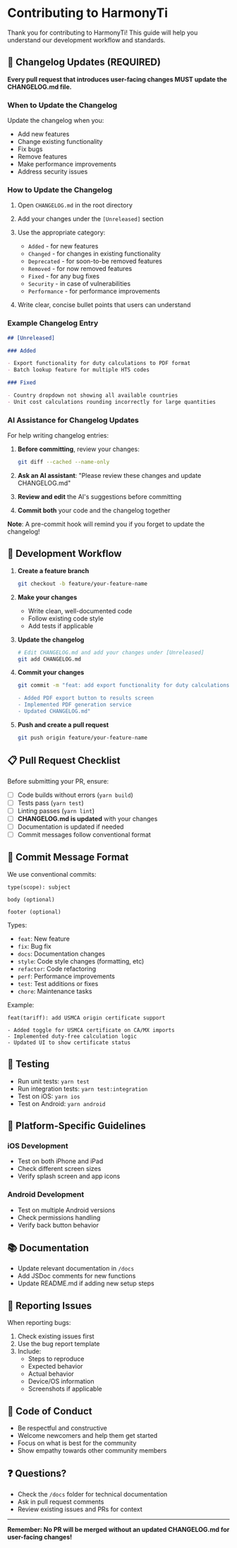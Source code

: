 # Contributing to HarmonyTi

Thank you for contributing to HarmonyTi! This guide will help you understand our development workflow and standards.

## 📝 Changelog Updates (REQUIRED)

**Every pull request that introduces user-facing changes MUST update the CHANGELOG.md file.**

### When to Update the Changelog

Update the changelog when you:

- Add new features
- Change existing functionality
- Fix bugs
- Remove features
- Make performance improvements
- Address security issues

### How to Update the Changelog

1. Open `CHANGELOG.md` in the root directory
2. Add your changes under the `[Unreleased]` section
3. Use the appropriate category:
   - `Added` - for new features
   - `Changed` - for changes in existing functionality
   - `Deprecated` - for soon-to-be removed features
   - `Removed` - for now removed features
   - `Fixed` - for any bug fixes
   - `Security` - in case of vulnerabilities
   - `Performance` - for performance improvements

4. Write clear, concise bullet points that users can understand

### Example Changelog Entry

```markdown
## [Unreleased]

### Added

- Export functionality for duty calculations to PDF format
- Batch lookup feature for multiple HTS codes

### Fixed

- Country dropdown not showing all available countries
- Unit cost calculations rounding incorrectly for large quantities
```

### AI Assistance for Changelog Updates

For help writing changelog entries:

1. **Before committing**, review your changes:

   ```bash
   git diff --cached --name-only
   ```

2. **Ask an AI assistant**: "Please review these changes and update CHANGELOG.md"

3. **Review and edit** the AI's suggestions before committing

4. **Commit both** your code and the changelog together

**Note**: A pre-commit hook will remind you if you forget to update the changelog!

## 🚀 Development Workflow

1. **Create a feature branch**

   ```bash
   git checkout -b feature/your-feature-name
   ```

2. **Make your changes**
   - Write clean, well-documented code
   - Follow existing code style
   - Add tests if applicable

3. **Update the changelog**

   ```bash
   # Edit CHANGELOG.md and add your changes under [Unreleased]
   git add CHANGELOG.md
   ```

4. **Commit your changes**

   ```bash
   git commit -m "feat: add export functionality for duty calculations

   - Added PDF export button to results screen
   - Implemented PDF generation service
   - Updated CHANGELOG.md"
   ```

5. **Push and create a pull request**
   ```bash
   git push origin feature/your-feature-name
   ```

## 📋 Pull Request Checklist

Before submitting your PR, ensure:

- [ ] Code builds without errors (`yarn build`)
- [ ] Tests pass (`yarn test`)
- [ ] Linting passes (`yarn lint`)
- [ ] **CHANGELOG.md is updated** with your changes
- [ ] Documentation is updated if needed
- [ ] Commit messages follow conventional format

## 💬 Commit Message Format

We use conventional commits:

```
type(scope): subject

body (optional)

footer (optional)
```

Types:

- `feat`: New feature
- `fix`: Bug fix
- `docs`: Documentation changes
- `style`: Code style changes (formatting, etc)
- `refactor`: Code refactoring
- `perf`: Performance improvements
- `test`: Test additions or fixes
- `chore`: Maintenance tasks

Example:

```
feat(tariff): add USMCA origin certificate support

- Added toggle for USMCA certificate on CA/MX imports
- Implemented duty-free calculation logic
- Updated UI to show certificate status
```

## 🧪 Testing

- Run unit tests: `yarn test`
- Run integration tests: `yarn test:integration`
- Test on iOS: `yarn ios`
- Test on Android: `yarn android`

## 📱 Platform-Specific Guidelines

### iOS Development

- Test on both iPhone and iPad
- Check different screen sizes
- Verify splash screen and app icons

### Android Development

- Test on multiple Android versions
- Check permissions handling
- Verify back button behavior

## 📚 Documentation

- Update relevant documentation in `/docs`
- Add JSDoc comments for new functions
- Update README.md if adding new setup steps

## 🐛 Reporting Issues

When reporting bugs:

1. Check existing issues first
2. Use the bug report template
3. Include:
   - Steps to reproduce
   - Expected behavior
   - Actual behavior
   - Device/OS information
   - Screenshots if applicable

## 🤝 Code of Conduct

- Be respectful and constructive
- Welcome newcomers and help them get started
- Focus on what is best for the community
- Show empathy towards other community members

## ❓ Questions?

- Check the `/docs` folder for technical documentation
- Ask in pull request comments
- Review existing issues and PRs for context

---

**Remember: No PR will be merged without an updated CHANGELOG.md for user-facing changes!**
